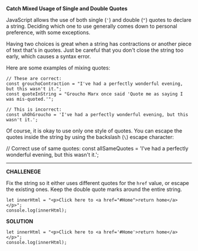 **Catch Mixed Usage of Single and Double Quotes**

JavaScript allows the use of both single (`'`) and double (`"`) quotes to declare a string. Deciding which one to use generally comes down to personal preference, with some exceptions.

Having two choices is great when a string has contractions or another piece of text that's in quotes. Just be careful that you don't close the string too early, which causes a syntax error.

Here are some examples of mixing quotes:

```
// These are correct:
const grouchoContraction = "I've had a perfectly wonderful evening, but this wasn't it.";
const quoteInString = "Groucho Marx once said 'Quote me as saying I was mis-quoted.'";
```

```
// This is incorrect:
const uhOhGroucho = 'I've had a perfectly wonderful evening, but this wasn't it.';
```

Of course, it is okay to use only one style of quotes. You can escape the quotes inside the string by using the backslash (`\`) escape character:

// Correct use of same quotes:
const allSameQuotes = 'I\'ve had a perfectly wonderful evening, but this wasn\'t it.';


---------------------

**CHALLENEGE**

Fix the string so it either uses different quotes for the `href` value, or escape the existing ones. Keep the double quote marks around the entire string.


```
let innerHtml = "<p>Click here to <a href="#Home">return home</a></p>";
console.log(innerHtml);

```

**SOLUTION**

```
let innerHtml = "<p>Click here to <a href='#Home'>return home</a></p>";
console.log(innerHtml);

```
